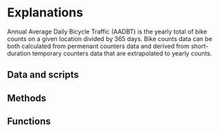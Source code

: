 # Explanations

Annual Average Daily Bicycle Traffic (AADBT) is the yearly total of bike counts on a given location divided by 365 days. Bike counts data can be both calculated from permenant counters data and derived from short-duration temporary counters data that are extrapolated to yearly counts.

## Data and scripts



## Methods


## Functions

